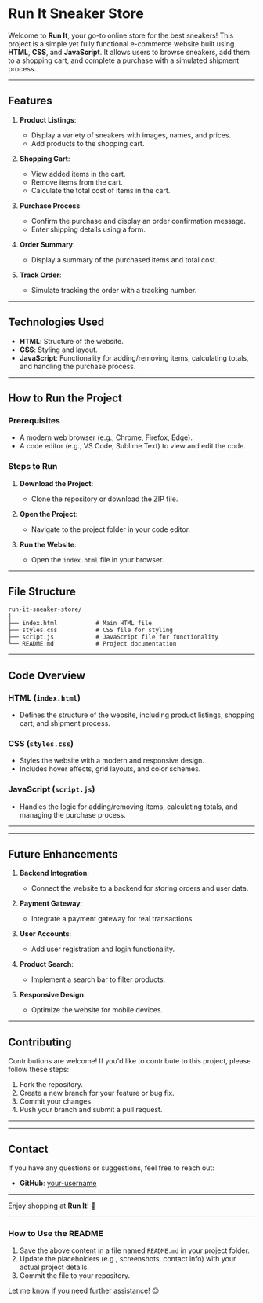 
# Run It Sneaker Store

Welcome to **Run It**, your go-to online store for the best sneakers! This project is a simple yet fully functional e-commerce website built using **HTML**, **CSS**, and **JavaScript**. It allows users to browse sneakers, add them to a shopping cart, and complete a purchase with a simulated shipment process.

---

## Features

1. **Product Listings**:
   - Display a variety of sneakers with images, names, and prices.
   - Add products to the shopping cart.

2. **Shopping Cart**:
   - View added items in the cart.
   - Remove items from the cart.
   - Calculate the total cost of items in the cart.

3. **Purchase Process**:
   - Confirm the purchase and display an order confirmation message.
   - Enter shipping details using a form.

4. **Order Summary**:
   - Display a summary of the purchased items and total cost.

5. **Track Order**:
   - Simulate tracking the order with a tracking number.

---

## Technologies Used

- **HTML**: Structure of the website.
- **CSS**: Styling and layout.
- **JavaScript**: Functionality for adding/removing items, calculating totals, and handling the purchase process.

---

## How to Run the Project

### Prerequisites
- A modern web browser (e.g., Chrome, Firefox, Edge).
- A code editor (e.g., VS Code, Sublime Text) to view and edit the code.

### Steps to Run
1. **Download the Project**:
   - Clone the repository or download the ZIP file.

2. **Open the Project**:
   - Navigate to the project folder in your code editor.

3. **Run the Website**:
   - Open the `index.html` file in your browser.

---

## File Structure

```
run-it-sneaker-store/
│
├── index.html           # Main HTML file
├── styles.css           # CSS file for styling
├── script.js            # JavaScript file for functionality
└── README.md            # Project documentation
```

---

## Code Overview

### HTML (`index.html`)
- Defines the structure of the website, including product listings, shopping cart, and shipment process.

### CSS (`styles.css`)
- Styles the website with a modern and responsive design.
- Includes hover effects, grid layouts, and color schemes.

### JavaScript (`script.js`)
- Handles the logic for adding/removing items, calculating totals, and managing the purchase process.

---

---

## Future Enhancements

1. **Backend Integration**:
   - Connect the website to a backend for storing orders and user data.

2. **Payment Gateway**:
   - Integrate a payment gateway for real transactions.

3. **User Accounts**:
   - Add user registration and login functionality.

4. **Product Search**:
   - Implement a search bar to filter products.

5. **Responsive Design**:
   - Optimize the website for mobile devices.

---

## Contributing

Contributions are welcome! If you'd like to contribute to this project, please follow these steps:

1. Fork the repository.
2. Create a new branch for your feature or bug fix.
3. Commit your changes.
4. Push your branch and submit a pull request.

---



---

## Contact

If you have any questions or suggestions, feel free to reach out:
- **GitHub**: [your-username](https://github.com/beltasia)

---

Enjoy shopping at **Run It**! 🚀

---

### How to Use the README
1. Save the above content in a file named `README.md` in your project folder.
2. Update the placeholders (e.g., screenshots, contact info) with your actual project details.
3. Commit the file to your repository.

Let me know if you need further assistance! 😊
